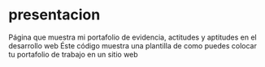 # presentacion
Página que muestra mi portafolio de evidencia, actitudes y aptitudes en el desarrollo web
Éste código muestra una plantilla de como puedes colocar tu portafolio de trabajo en un sitio web
